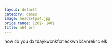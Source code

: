 ```yaml
---
layout: default
category: games
image: headsetps4.jpg
price range: 120$- 140$
title: n64 ps4
---
```


how do you do tdaykwcnkfcmeckwn
k4vnreknc elk